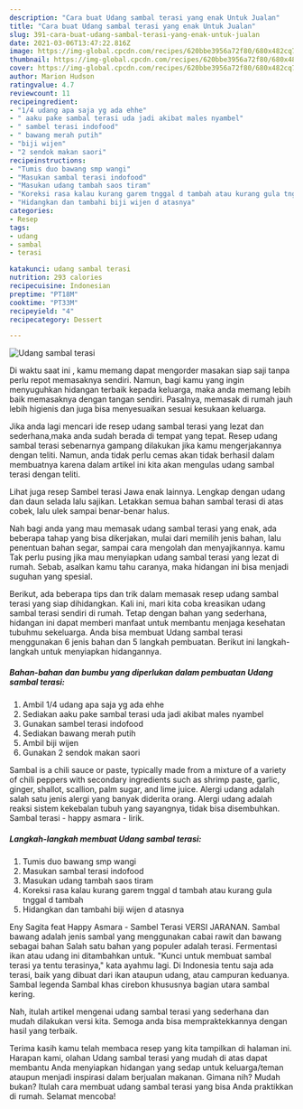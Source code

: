 ```yaml
---
description: "Cara buat Udang sambal terasi yang enak Untuk Jualan"
title: "Cara buat Udang sambal terasi yang enak Untuk Jualan"
slug: 391-cara-buat-udang-sambal-terasi-yang-enak-untuk-jualan
date: 2021-03-06T13:47:22.816Z
image: https://img-global.cpcdn.com/recipes/620bbe3956a72f80/680x482cq70/udang-sambal-terasi-foto-resep-utama.jpg
thumbnail: https://img-global.cpcdn.com/recipes/620bbe3956a72f80/680x482cq70/udang-sambal-terasi-foto-resep-utama.jpg
cover: https://img-global.cpcdn.com/recipes/620bbe3956a72f80/680x482cq70/udang-sambal-terasi-foto-resep-utama.jpg
author: Marion Hudson
ratingvalue: 4.7
reviewcount: 11
recipeingredient:
- "1/4 udang apa saja yg ada ehhe"
- " aaku pake sambal terasi uda jadi akibat males nyambel"
- " sambel terasi indofood"
- " bawang merah putih"
- "biji wijen"
- "2 sendok makan saori"
recipeinstructions:
- "Tumis duo bawang smp wangi"
- "Masukan sambal terasi indofood"
- "Masukan udang tambah saos tiram"
- "Koreksi rasa kalau kurang garem tnggal d tambah atau kurang gula tnggal d tambah"
- "Hidangkan dan tambahi biji wijen d atasnya"
categories:
- Resep
tags:
- udang
- sambal
- terasi

katakunci: udang sambal terasi 
nutrition: 293 calories
recipecuisine: Indonesian
preptime: "PT18M"
cooktime: "PT33M"
recipeyield: "4"
recipecategory: Dessert

---
```



![Udang sambal terasi](https://img-global.cpcdn.com/recipes/620bbe3956a72f80/680x482cq70/udang-sambal-terasi-foto-resep-utama.jpg)

Di waktu  saat ini , kamu memang dapat mengorder masakan siap saji tanpa perlu repot memasaknya sendiri. Namun, bagi kamu yang ingin menyuguhkan hidangan terbaik kepada keluarga, maka anda memang lebih baik memasaknya dengan tangan sendiri. Pasalnya, memasak di rumah jauh lebih higienis dan juga bisa menyesuaikan sesuai kesukaan keluarga.

Jika anda lagi mencari ide resep udang sambal terasi yang lezat dan sederhana,maka anda sudah berada di tempat yang tepat. Resep udang sambal terasi  sebenarnya gampang dilakukan jika kamu mengerjakannya dengan teliti. Namun, anda tidak perlu cemas akan tidak berhasil dalam membuatnya 
karena dalam artikel ini kita akan mengulas udang sambal terasi dengan teliti.  

Lihat juga resep Sambel terasi Jawa enak lainnya. Lengkap dengan udang dan daun selada lalu sajikan. Letakkan semua bahan sambal terasi di atas cobek, lalu ulek sampai benar-benar halus.

Nah bagi anda yang mau memasak udang sambal terasi yang enak, ada beberapa tahap yang bisa dikerjakan, mulai dari memilih jenis bahan, lalu penentuan bahan segar, sampai cara mengolah dan menyajikannya. kamu Tak perlu pusing jika mau menyiapkan udang sambal terasi yang lezat di rumah. Sebab, asalkan kamu  tahu caranya, maka hidangan ini bisa menjadi suguhan yang spesial.

Berikut, ada beberapa tips dan trik dalam memasak resep udang sambal terasi yang siap dihidangkan. Kali ini, mari kita coba kreasikan udang sambal terasi sendiri di rumah. Tetap dengan bahan yang sederhana, hidangan ini dapat memberi manfaat untuk membantu menjaga kesehatan tubuhmu sekeluarga. Anda bisa membuat Udang sambal terasi menggunakan 6 jenis bahan dan 5 langkah pembuatan. Berikut ini langkah-langkah untuk menyiapkan hidangannya.

<!--inarticleads1-->

##### Bahan-bahan dan bumbu yang diperlukan dalam pembuatan Udang sambal terasi:

1. Ambil 1/4 udang apa saja yg ada ehhe
1. Sediakan  aaku pake sambal terasi uda jadi akibat males nyambel
1. Gunakan  sambel terasi indofood
1. Sediakan  bawang merah putih
1. Ambil biji wijen
1. Gunakan 2 sendok makan saori


Sambal is a chili sauce or paste, typically made from a mixture of a variety of chili peppers with secondary ingredients such as shrimp paste, garlic, ginger, shallot, scallion, palm sugar, and lime juice. Alergi udang adalah salah satu jenis alergi yang banyak diderita orang. Alergi udang adalah reaksi sistem kekebalan tubuh yang sayangnya, tidak bisa disembuhkan. Sambal terasi - happy asmara - lirik. 

<!--inarticleads2-->

##### Langkah-langkah membuat Udang sambal terasi:

1. Tumis duo bawang smp wangi
1. Masukan sambal terasi indofood
1. Masukan udang tambah saos tiram
1. Koreksi rasa kalau kurang garem tnggal d tambah atau kurang gula tnggal d tambah
1. Hidangkan dan tambahi biji wijen d atasnya


Eny Sagita feat Happy Asmara - Sambel Terasi VERSI JARANAN. Sambal bawang adalah jenis sambal yang menggunakan cabai rawit dan bawang sebagai bahan Salah satu bahan yang populer adalah terasi. Fermentasi ikan atau udang ini ditambahkan untuk. &#34;Kunci untuk membuat sambal terasi ya tentu terasinya,&#34; kata ayahmu lagi. Di Indonesia tentu saja ada terasi, baik yang dibuat dari ikan ataupun udang, atau campuran keduanya. Sambal legenda Sambal khas cirebon khususnya bagian utara sambal kering. 

Nah, itulah artikel mengenai  udang sambal terasi  yang sederhana dan mudah dilakukan versi kita. Semoga anda bisa mempraktekkannya dengan hasil yang terbaik. 

Terima kasih kamu telah membaca resep yang kita tampilkan di halaman ini. Harapan kami, olahan  Udang sambal terasi yang mudah di atas dapat membantu Anda menyiapkan hidangan yang sedap untuk keluarga/teman ataupun menjadi inspirasi dalam berjualan makanan. Gimana nih? Mudah bukan? Itulah cara membuat udang sambal terasi yang bisa Anda praktikkan di rumah. Selamat mencoba!

